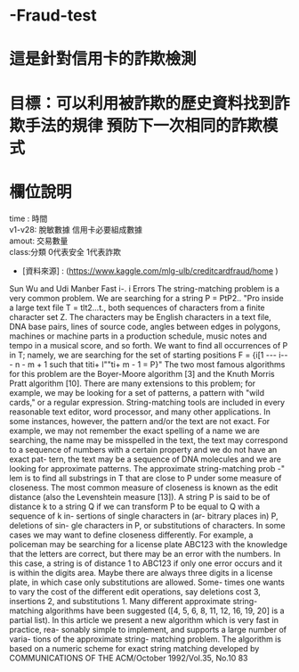 # -Fraud-test
# 這是針對信用卡的詐欺檢測 
# 目標：可以利用被詐欺的歷史資料找到詐欺手法的規律  預防下一次相同的詐欺模式
# 欄位說明
time : 時間   
v1-v28: 脫敏數據 信用卡必要組成數據   
amout: 交易數量   
class:分類 0代表安全 1代表詐欺   


+ [資料來源] : (https://www.kaggle.com/mlg-ulb/creditcardfraud/home )


Sun Wu and Udi Manber 
Fast 
i-. i 
Errors 
The string-matching problem is a very common problem. 
We are searching for a string P = PtP2.. "Pro inside a large text 
file T = tlt2...t., both sequences of characters from a finite 
character set Z. The characters may be English characters in a 
text file, DNA base pairs, lines of source code, angles between 
edges in polygons, machines or machine parts in a production 
schedule, music notes and tempo in a musical score, and so 
forth. We want to find all occurrences of P in T; namely, we 
are searching for the set of starting positions F = {i[1 
--- i--- n - m + 1 such that titi+ l""ti+ m - 1 = P}" The two most 
famous algorithms for this problem are the Boyer-Moore 
algorithm [3] and the Knuth Morris Pratt algorithm [10]. 
There are many extensions to this problem; for example, we 
may be looking for a set of patterns, a pattern with "wild 
cards," or a regular expression. String-matching tools are 
included in every reasonable text editor, word processor, 
and many other applications. 
In some instances, however, the 
pattern and/or the text are not 
exact. For example, we may not 
remember the exact spelling of a 
name we are searching, the name 
may be misspelled in the text, the 
text may correspond to a sequence 
of numbers with a certain property 
and we do not have an exact pat-
tern, the text may be a sequence of 
DNA molecules and we are looking 
for approximate patterns. The 
approximate string-matching prob -" 
lem is to find all substrings in T that 
are close to P under some measure 
of closeness. The most common 
measure of closeness is known as 
the edit distance (also the 
Levenshtein measure [13]). A string 
P is said to be of distance k to a 
string Q if we can transform P to be 
equal to Q with a sequence of k in-
sertions of single characters in (ar-
bitrary places in) P, deletions of sin-
gle characters in P, or substitutions 
of characters. In some cases we may 
want to define closeness differently. 
For example, a policeman may be 
searching for a license plate 
ABC123 with the knowledge that 
the letters are correct, but there 
may be an error with the numbers. 
In this case, a string is of distance 1 
to ABC123 if only one error occurs 
and it is within the digits area. 
Maybe there are always three digits 
in a license plate, in which case only 
substitutions are allowed. Some-
times one wants to vary the cost of 
the different edit operations, say 
deletions cost 3, insertions 2, and 
substitutions 1. 
Many different approximate 
string-matching algorithms have 
been suggested ([4, 5, 6, 8, 11, 12, 
16, 19, 20] is a partial list). In this 
article we present a new algorithm 
which is very fast in practice, rea-
sonably simple to implement, and 
supports a large number of varia-
tions of the approximate string-
matching problem. The algorithm 
is based on a numeric scheme for 
exact string matching developed by 
COMMUNICATIONS OF THE ACM/October 1992/Vol.35, No.10 83
